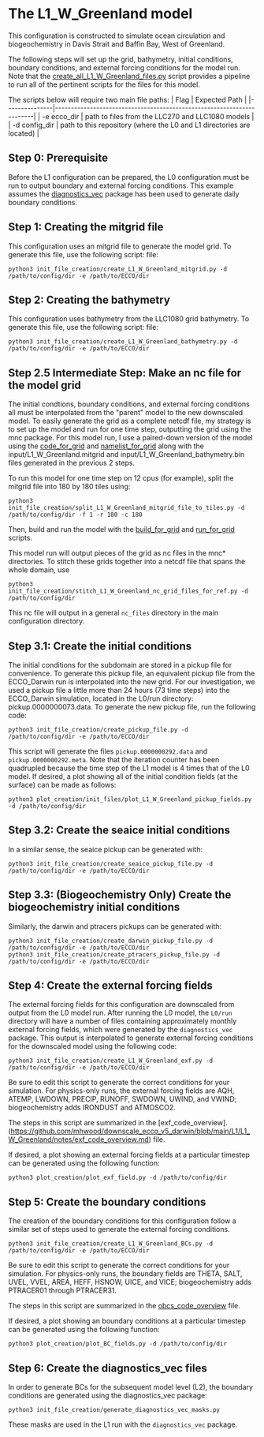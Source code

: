 # The L1_W_Greenland model

This configuration is constructed to simulate ocean circulation and biogeochemistry in Davis Strait and Baffin Bay, West of Greenland.

The following steps will set up the grid, bathymetry, initial conditions, boundary conditions, and external forcing conditions for the model run. Note that the [create_all_L1_W_Greenland_files.py](https://github.com/mhwood/downscale_ecco_v5_darwin/blob/main/L1/L1_W_Greenland/utils/init_file_creation/create_all_L1_W_Greenland_files.py) script provides a pipeline to run all of the pertinent scripts for the files for this model.

The scripts below will require two main file paths:
| Flag          | Expected Path                                                         |
|---------------|-----------------------------------------------------------------------|
| -e ecco_dir   | path to files from the LLC270 and LLC1080 models                      |
| -d config_dir | path to this repository (where the L0 and L1 directories are located) |

## Step 0: Prerequisite
Before the L1 configuration can be prepared, the L0 configuration must be run to output boundary and external forcing conditions. This example assumes the [diagnostics_vec](https://github.com/mhwood/diagnostics_vec) package has been used to generate daily boundary conditions.

## Step 1: Creating the mitgrid file
This configuration uses an mitgrid file to generate the model grid. To generate this file, use the following script:
file:
```
python3 init_file_creation/create_L1_W_Greenland_mitgrid.py -d /path/to/config/dir -e /path/to/ECCO/dir
```

## Step 2: Creating the bathymetry
This configuration uses bathymetry from the LLC1080 grid bathymetry. To generate this file, use the following script:
file:
```
python3 init_file_creation/create_L1_W_Greenland_bathymetry.py -d /path/to/config/dir -e /path/to/ECCO/dir
```

## Step 2.5 Intermediate Step: Make an nc file for the model grid
The initial condtions, boundary conditions, and external forcing conditions all must be interpolated from the "parent" model to the new downscaled model. To easily generate the grid as a complete netcdf file, my strategy is to set up the model and run for one time step, outputting the grid using the mnc package. For this model run, I use a paired-down version of the model using the [code_for_grid](https://github.com/mhwood/downscale_ecco_v5_darwin/tree/main/L1/L1_W_Greenland/code_for_grid) and [namelist_for_grid](https://github.com/mhwood/downscale_ecco_v5_darwin/tree/main/L1/L1_W_Greenland/namelist_for_grid) along with the input/L1_W_Greenland.mitgrid and input/L1_W_Greenland_bathymetry.bin files generated in the previous 2 steps. 

To run this model for one time step on 12 cpus (for example), split the mitgrid file into 180 by 180 tiles using:
```
python3 init_file_creation/split_L1_W_Greenland_mitgrid_file_to_tiles.py -d /path/to/config/dir -f 1 -r 180 -c 180
```
Then, build and run the model with the [build_for_grid](https://github.com/mhwood/downscale_ecco_v5_darwin/blob/main/L1/L1_W_Greenland/utils/build_for_grid.sh) and [run_for_grid](https://github.com/mhwood/downscale_ecco_v5_darwin/blob/main/L1/L1_W_Greenland/utils/run_for_grid.sh) scripts.


This model run will output pieces of the grid as nc files in the mnc* directories. To stitch these grids together into a netcdf file that spans the whole domain, use
```
python3 init_file_creation/stitch_L1_W_Greenland_nc_grid_files_for_ref.py -d /path/to/config/dir
```
This nc file will output in a general `nc_files` directory in the main configuration directory.


## Step 3.1: Create the initial conditions
The initial conditions for the subdomain are stored in a pickup file for convenience. To generate this pickup file, an equivalent pickup file from the ECCO_Darwin run is interpolated into the new grid. For our investigation, we used a pickup file a little more than 24 hours (73 time steps) into the ECCO_Darwin simulation, located in the L0/run directory: pickup.0000000073.data. To generate the new pickup file, run the following code:
```
python3 init_file_creation/create_pickup_file.py -d /path/to/config/dir -e /path/to/ECCO/dir
```
This script will generate the files ```pickup.0000000292.data``` and ```pickup.0000000292.meta```. Note that the iteration counter has been quadrupled because the time step of the L1 model is 4 times that of the L0 model. If desired, a plot showing all of the initial condition fields (at the surface) can be made as follows:
```
python3 plot_creation/init_files/plot_L1_W_Greenland_pickup_fields.py -d /path/to/config/dir
```

## Step 3.2: Create the seaice initial conditions
In a similar sense, the seaice pickup can be generated with:
```
python3 init_file_creation/create_seaice_pickup_file.py -d /path/to/config/dir -e /path/to/ECCO/dir
```

## Step 3.3: (Biogeochemistry Only) Create the biogeochemistry initial conditions
Similarly, the darwin and ptracers pickups can be generated with:
```
python3 init_file_creation/create_darwin_pickup_file.py -d /path/to/config/dir -e /path/to/ECCO/dir
python3 init_file_creation/create_ptracers_pickup_file.py -d /path/to/config/dir -e /path/to/ECCO/dir
```

## Step 4: Create the external forcing fields
The external forcing fields for this configuration are downscaled from output from the L0 model run. After running the L0 model, the `L0/run` directory will have a number of files containing approximately monthly external forcing fields, which were generated by the ```diagnostics_vec``` package. This output is interpolated to generate external forcing conditions for the downscaled model using the following code:
```
python3 init_file_creation/create_L1_W_Greenland_exf.py -d /path/to/config/dir -e /path/to/ECCO/dir
```
Be sure to edit this script to generate the correct conditions for your simulation. For physics-only runs, the external forcing fields are AQH, ATEMP, LWDOWN, PRECIP, RUNOFF, SWDOWN, UWIND, and VWIND; biogeochemistry adds IRONDUST and ATMOSCO2. 

The steps in this script are summarized in the [exf_code_overview]. (https://github.com/mhwood/downscale_ecco_v5_darwin/blob/main/L1/L1_W_Greenland/notes/exf_code_overview.md) file.

If desired, a plot showing an external forcing fields at a particular timestep can be generated using the following function:
```
python3 plot_creation/plot_exf_field.py -d /path/to/config/dir
```


## Step 5: Create the boundary conditions
The creation of the boundary conditions for this configuration follow a similar set of steps used to generate the external forcing conditions. 
```
python3 init_file_creation/create_L1_W_Greenland_BCs.py -d /path/to/config/dir -e /path/to/ECCO/dir
```
Be sure to edit this script to generate the correct conditions for your simulation. For physics-only runs, the boundary fields are THETA, SALT, UVEL, VVEL, AREA, HEFF, HSNOW, UICE, and VICE; biogeochemistry adds PTRACER01 through PTRACER31. 

The steps in this script are summarized in the [obcs_code_overview](https://github.com/mhwood/downscale_ecco_v5_darwin/blob/main/L1/L1_W_Greenland/notes/obcs_code_overview.md) file.

If desired, a plot showing an boundary conditions at a particular timestep can be generated using the following function:
```
python3 plot_creation/plot_BC_fields.py -d /path/to/config/dir
```

## Step 6: Create the diagnostics_vec files
In order to generate BCs for the subsequent model level (L2), the boundary conditions are generated using the diagnostics_vec package:
```
python3 init_file_creation/generate_diagnostics_vec_masks.py
```
These masks are used in the L1 run with the `diagnostics_vec` package.
